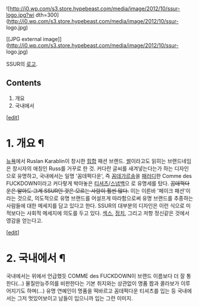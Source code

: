 ![http://i0.wp.com/s3.store.hypebeast.com/media/image/2012/10/ssur-logo.jpg?wi
dth=300](http://i0.wp.com/s3.store.hypebeast.com/media/image/2012/10/ssur-
logo.jpg)

[[JPG external
image]](http://i0.wp.com/s3.store.hypebeast.com/media/image/2012/10/ssur-
logo.jpg)

  
SSUR의 [로고](%EB%A1%9C%EA%B3%A0.md).

## Contents

    

1. 개요 
2. 국내에서 

[[edit](http://rigvedawiki.net/r1/wiki.php/SSUR?action=edit&section=1)]

# 1. 개요 ¶

[뉴욕](%EB%89%B4%EC%9A%95.md)에서 Ruslan Karablin이 창시한
[힙합](%ED%9E%99%ED%95%A9.md) 패션 브랜드. [썰](%EC%8D%B0.md)이라고도 읽히는 브랜드네임은
창시자의 애칭인 Russ를 거꾸로 한 것. 커다란 글씨를 새겨넣는다는가 하는 디자인으로 유명하고, 국내에서는 일명 '꼼데퍽다운', 즉
[꼼데가르송](%EA%BC%BC%EB%8D%B0%EA%B0%80%EB%A5%B4%EC%86%A1.md)을
[패러디](%ED%8C%A8%EB%9F%AC%EB%94%94.md)한 Comme des FUCKDOWN이라고 커다랗게 박아놓은 [티셔츠](%ED%8B%B0%EC%85%94%EC%B8%A0.md)/[스냅백](%EC%8A%A4%EB%83%85%EB%B0%B1.md)으
로 유명세를 탔다. <del>꼼데퍽다운은 알아도 그게 SSUR인 것은 모르는 사람이 훨씬 많다.</del> 이는 이른바 '페이크 패션'이라는
것으로, 의도적으로 유명 브랜드를 어설프게 따라함으로써 유명 브랜드를 추종하는 사람들에 대한 메세지를 담고 있다고 한다. SSUR의 대부분의
디자인은 이런 식으로 미적보다는 사회적 메세지에 의도를 두고 있다. [섹스](%EC%84%B9%EC%8A%A4.md),
[정치](%EC%A0%95%EC%B9%98.md), 그리고 저항 정신같은 것에서 영감을 얻는다고.

  

[[edit](http://rigvedawiki.net/r1/wiki.php/SSUR?action=edit&section=2)]

# 2. 국내에서 ¶

국내에서는 위에서 언급했듯 COMME des FUCKDOWN이 브랜드 이름보다 더 잘 통한다(...) 물질만능주의를 비판한다는 기본 취지와는
상관없이 명품 짭과 콜라보가 이루어지기도 하며(...) 유명 연예인이 명품을 떡바르고 꼼데퍽다운 티셔츠를 입는 등 국내에서는 그저
멋있어보이고 남들이 입으니까 입는 그런 이미지.

